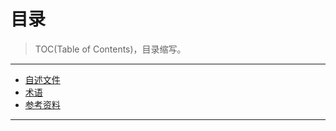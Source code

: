 目录
====

> TOC(Table of Contents)，目录缩写。

---

* [自述文件](./README.md)
* [术语](./Glossary.md)
* [参考资料](./Reference.md)

---
